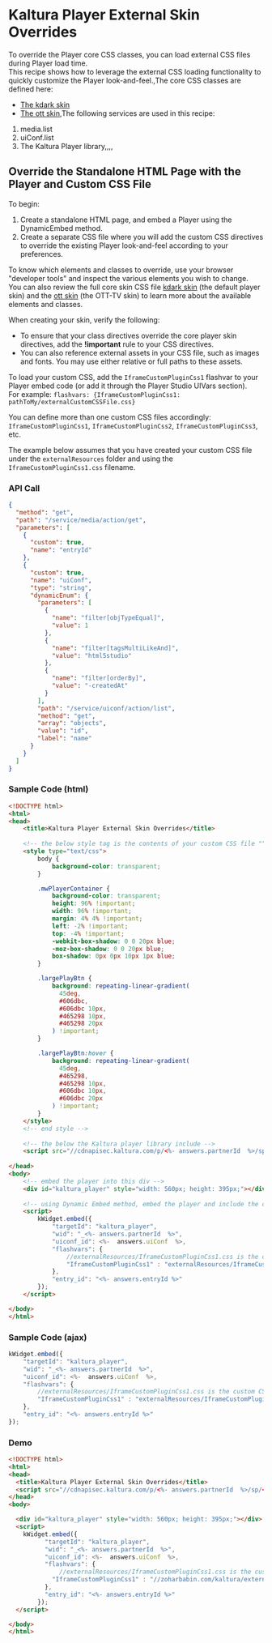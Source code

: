 <!--METADATA
{
  "icon": "eye",
  "sortOrder": 500,
  "tags": [
    "look & feel",
    "customization",
    "player",
    "design",
    "css",
    "skin",
    "theme",
    "template",
    "media"
  ],
  "keywords": [
    "IframeCustomPluginCss1",
    "look & feel",
    "customization",
    "player",
    "design",
    "css",
    "skin",
    "theme",
    "template"
  ],
  "summary": "External CSS files can be loaded during Player load time to override the Player core CSS classes. This recipe shows how to leverage the external CSS loading functionality to quickly customize the player look-and-feel."
}
-->

# Kaltura Player External Skin Overrides
To override the Player core CSS classes, you can load external CSS files during Player load time.  
This recipe shows how to leverage the external CSS loading functionality to quickly customize the Player look-and-feel.,The core CSS classes are defined here:
* [The kdark skin](https://github.com/kaltura/mwEmbed/blob/master/skins/kdark/css/layout.css)
* [The ott skin](https://github.com/kaltura/mwEmbed/blob/master/skins/ott/css/layout.css),The following services are used in this recipe:
1. media.list
2. uiConf.list
3. The Kaltura Player library,,,,

## Override the Standalone HTML Page with the Player and Custom CSS  File
To begin:
1.  Create a standalone HTML page, and embed a Player using the DynamicEmbed method.
2. Create a separate CSS file where you will add the custom CSS directives to override the existing Player look-and-feel according to your preferences.

To know which elements and classes to override, use your browser "developer tools" and inspect the various elements you wish to change.  
You can also review the full core skin CSS file [kdark skin](https://github.com/kaltura/mwEmbed/blob/master/skins/kdark/css/layout.css) (the default player skin) and the [ott skin](https://github.com/kaltura/mwEmbed/blob/master/skins/ott/css/layout.css) (the OTT-TV skin) to learn more about the available elements and classes.

When creating your skin, verify the following:
* To ensure that your class directives override the core player skin directives, add the **!important** rule to your CSS directives.  
* You can also reference external assets in your CSS file, such as images and fonts. You may use either relative or full paths to these assets.  

To load your custom CSS, add the ```IframeCustomPluginCss1``` flashvar to your Player embed code (or add it through the Player Studio UIVars section).  
For example: ```flashvars: {IframeCustomPluginCss1: pathToMy/externalCustomCSSFile.css}```  

You can define more than one custom CSS files accordingly: ```IframeCustomPluginCss1```, ```IframeCustomPluginCss2```, ```IframeCustomPluginCss3```, etc.  

The example below assumes that you have created your custom CSS file under the ```externalResources``` folder and using the ```IframeCustomPluginCss1.css``` filename.

### API Call
```json
{
  "method": "get",
  "path": "/service/media/action/get",
  "parameters": [
    {
      "custom": true,
      "name": "entryId"
    },
    {
      "custom": true,
      "name": "uiConf",
      "type": "string",
      "dynamicEnum": {
        "parameters": [
          {
            "name": "filter[objTypeEqual]",
            "value": 1
          },
          {
            "name": "filter[tagsMultiLikeAnd]",
            "value": "html5studio"
          },
          {
            "name": "filter[orderBy]",
            "value": "-createdAt"
          }
        ],
        "path": "/service/uiconf/action/list",
        "method": "get",
        "array": "objects",
        "value": "id",
        "label": "name"
      }
    }
  ]
}
```
### Sample Code (html)
```html
<!DOCTYPE html>
<html>
<head>
	<title>Kaltura Player External Skin Overrides</title>
	
	<!-- the below style tag is the contents of your custom CSS file "" -- this is just for reference example, in your example it will be in the css file, not inside the embedding page -->
	<style type="text/css">
		body {
			background-color: transparent;
		}

		.mwPlayerContainer {
			background-color: transparent;
			height: 96% !important;
			width: 96% !important;
			margin: 4% 4% !important;
			left: -2% !important;
			top: -4% !important;
			-webkit-box-shadow: 0 0 20px blue;
			-moz-box-shadow: 0 0 20px blue;
			box-shadow: 0px 0px 10px 1px blue;
		}

		.largePlayBtn {
			background: repeating-linear-gradient(
			  45deg,
			  #606dbc,
			  #606dbc 10px,
			  #465298 10px,
			  #465298 20px
			) !important;
		}

		.largePlayBtn:hover {
			background: repeating-linear-gradient(
			  45deg,
			  #465298,
			  #465298 10px,
			  #606dbc 10px,
			  #606dbc 20px
			) !important;
		}
	</style>
	<!-- end style -->
	
	<!-- the below the Kaltura player library include -->
	<script src="//cdnapisec.kaltura.com/p/<%- answers.partnerId  %>/sp/<%- answers.partnerId  %>00/embedIframeJs/uiconf_id/<%-  answers.uiConf  %>/partner_id/<%- answers.partnerId  %>"></script>
	
</head>
<body>
    <!-- embed the player into this div -->
	<div id="kaltura_player" style="width: 560px; height: 395px;"></div>
	
	<!-- using Dynamic Embed method, embed the player and include the custom CSS file: -->
	<script>
		kWidget.embed({
        	"targetId": "kaltura_player",
        	"wid": "_<%- answers.partnerId  %>",
        	"uiconf_id": <%-  answers.uiConf  %>,
        	"flashvars": {
        	    //externalResources/IframeCustomPluginCss1.css is the custom CSS file you've created
        		"IframeCustomPluginCss1" : "externalResources/IframeCustomPluginCss1.css"
        	},
        	"entry_id": "<%- answers.entryId %>"
        });
	</script>

</body>
</html>
```
### Sample Code (ajax)
```javascript
kWidget.embed({
	"targetId": "kaltura_player",
	"wid": "_<%- answers.partnerId  %>",
	"uiconf_id": <%-  answers.uiConf  %>,
	"flashvars": {
	    //externalResources/IframeCustomPluginCss1.css is the custom CSS file you've created
		"IframeCustomPluginCss1" : "externalResources/IframeCustomPluginCss1.css"
	},
	"entry_id": "<%- answers.entryId %>"
});
```
### Demo
```html
<!DOCTYPE html>
<html>
<head>
  <title>Kaltura Player External Skin Overrides</title>
  <script src="//cdnapisec.kaltura.com/p/<%- answers.partnerId  %>/sp/<%- answers.partnerId  %>00/embedIframeJs/uiconf_id/<%-  answers.uiConf  %>/partner_id/<%- answers.partnerId  %>"></script>
</head>
<body>

  <div id="kaltura_player" style="width: 560px; height: 395px;"></div>
  <script>
    kWidget.embed({
          "targetId": "kaltura_player",
          "wid": "_<%- answers.partnerId  %>",
          "uiconf_id": <%-  answers.uiConf  %>,
          "flashvars": {
              //externalResources/IframeCustomPluginCss1.css is the custom CSS file you've created
            "IframeCustomPluginCss1" : "//zoharbabin.com/kaltura/externalResources/IframeCustomPluginCss1.css"
          },
          "entry_id": "<%- answers.entryId %>"
        });
  </script>

</body>
</html>
```
